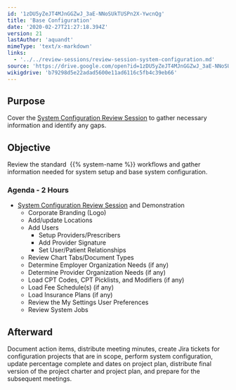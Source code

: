 ```yaml
---
id: '1zDU5yZeJT4MJnGGZwJ_3aE-NNoSUkTUSPn2X-YwcnQg'
title: 'Base Configuration'
date: '2020-02-27T21:27:18.394Z'
version: 21
lastAuthor: 'aquandt'
mimeType: 'text/x-markdown'
links:
  - '../../review-sessions/review-session-system-configuration.md'
source: 'https://drive.google.com/open?id=1zDU5yZeJT4MJnGGZwJ_3aE-NNoSUkTUSPn2X-YwcnQg'
wikigdrive: 'b79298d5e22adad5600e11ad6116c5fb4c39eb66'
---
```

## Purpose

Cover the [System Configuration Review Session](../../review-sessions/review-session-system-configuration.md) to gather necessary information and identify any gaps.

## Objective

Review the standard  {{% system-name %}} workflows and gather information needed for system setup and base system configuration.

### Agenda - 2 Hours

* [System Configuration Review Session](../../review-sessions/review-session-system-configuration.md) and Demonstration
   * Corporate Branding (Logo)
   * Add/update Locations
   * Add Users
      * Setup Providers/Prescribers
      * Add Provider Signature
      * Set User/Patient Relationships
   * Review Chart Tabs/Document Types
   * Determine Employer Organization Needs (if any)
   * Determine Provider Organization Needs (if any)
   * Load CPT Codes, CPT Picklists, and Modifiers (if any)
   * Load Fee Schedule(s) (if any)
   * Load Insurance Plans (if any)
   * Review the My Settings User Preferences
   * Review System Jobs

## Afterward

Document action items, distribute meeting minutes, create Jira tickets for configuration projects that are in scope, perform system configuration, update percentage complete and dates on project plan, distribute final version of the project charter and project plan, and prepare for the subsequent meetings.
